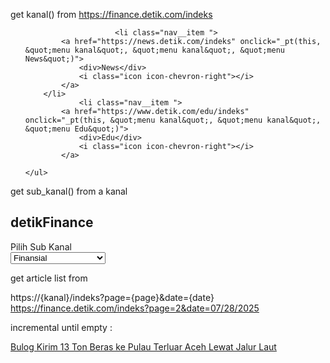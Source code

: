 



get kanal() from https://finance.detik.com/indeks

<div class="column-3">
			<nav class=" static-nav sticky">
    <ul class="nav nav--column">

                        <li class="nav__item ">
            <a href="https://news.detik.com/indeks" onclick="_pt(this, &quot;menu kanal&quot;, &quot;menu kanal&quot;, &quot;menu News&quot;)">
                <div>News</div>
                <i class="icon icon-chevron-right"></i>
            </a>
        </li>
                <li class="nav__item ">
            <a href="https://www.detik.com/edu/indeks" onclick="_pt(this, &quot;menu kanal&quot;, &quot;menu kanal&quot;, &quot;menu Edu&quot;)">
                <div>Edu</div>
                <i class="icon icon-chevron-right"></i>
            </a>
        
    </ul>
</nav>
		</div>



get sub_kanal() from a kanal

<div class="indeks-menu">
        <h2 class="indeks-menu__title">detikFinance</h2>
        <div class="indeks-menu__box">
            <span>Pilih Sub Kanal</span>
            <div>
                <select id="select_nav_indeks" class="form-element">
                    <option value="">Semua Berita</option>
                                        <option value="/berita-ekonomi-bisnis">Berita Ekonomi Bisnis</option>
                                        <option selected="" value="/finansial">Finansial</option>
                                        <option value="/properti">Properti</option>
                                        <option value="/energi">Energi</option>
                                        <option value="/industri">Industri</option>
                                    </select>
            </div>
        </div>
    </div>



get article list from

https://{kanal}/indeks?page={page}&date={date}
https://finance.detik.com/indeks?page=2&date=07/28/2025

incremental until empty
:

<a href="https://finance.detik.com/foto-bisnis/d-8032723/bulog-kirim-13-ton-beras-ke-pulau-terluar-aceh-lewat-jalur-laut" class="media__link" onclick="_pt(this, &quot;newsfeed&quot;, &quot;Bulog Kirim 13 Ton Beras ke Pulau Terluar Aceh Lewat Jalur Laut&quot;, &quot;artikel 2&quot;)">Bulog Kirim 13 Ton Beras ke Pulau Terluar Aceh Lewat Jalur Laut</a>
